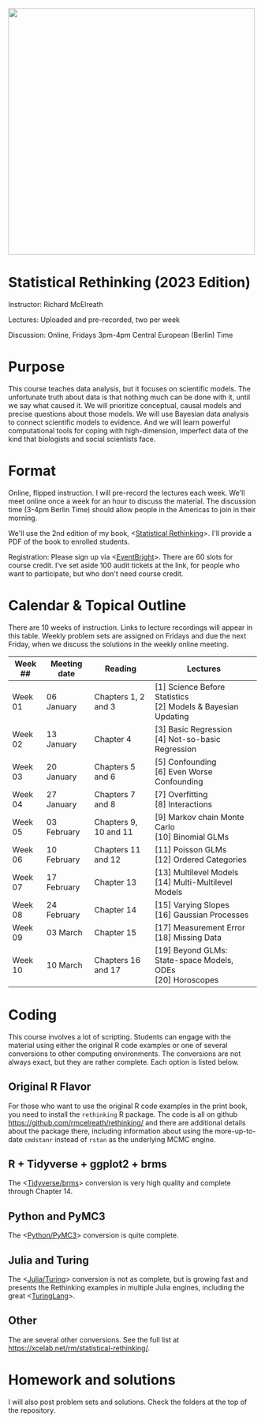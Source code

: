<img src="title.gif" width="500">

Statistical Rethinking (2023 Edition)
===============

Instructor: Richard McElreath

Lectures: Uploaded and pre-recorded, two per week

Discussion: Online, Fridays 3pm-4pm Central European (Berlin) Time

# Purpose

This course teaches data analysis, but it focuses on scientific models. The unfortunate truth about data is that nothing much can be done with it, until we say what caused it. We will prioritize conceptual, causal models and precise questions about those models. We will use Bayesian data analysis to connect scientific models to evidence. And we will learn powerful computational tools for coping with high-dimension, imperfect data of the kind that biologists and social scientists face.

# Format

Online, flipped instruction. I will pre-record the lectures each week. We'll meet online once a week for an hour to discuss the material. The discussion time (3-4pm Berlin Time) should allow people in the Americas to join in their morning.

We'll use the 2nd edition of my book, <[Statistical Rethinking](https://xcelab.net/rm/statistical-rethinking/)>. I'll provide a PDF of the book to enrolled students.

Registration: Please sign up via <[EventBright]()>. There are 60 slots for course credit. I've set aside 100 audit tickets at the link, for people who want to participate, but who don't need course credit.

# Calendar & Topical Outline

There are 10 weeks of instruction. Links to lecture recordings will appear in this table. Weekly problem sets are assigned on Fridays and due the next Friday, when we discuss the solutions in the weekly online meeting.

| Week ## | Meeting date | Reading | Lectures |
| ------- | -------------- | ------------- | ---------------------- |
| Week 01 | 06 January  | Chapters 1, 2 and 3 | [1] Science Before Statistics <br> [2] Models & Bayesian Updating 
| Week 02 | 13 January | Chapter 4 | [3] Basic Regression <br> [4] Not-so-basic Regression
| Week 03 | 20 January | Chapters 5 and 6 |  [5] Confounding <br> [6] Even Worse Confounding
| Week 04 | 27 January | Chapters 7 and 8 | [7] Overfitting <br> [8] Interactions
| Week 05 | 03 February | Chapters 9, 10 and 11 | [9] Markov chain Monte Carlo <br> [10] Binomial GLMs
| Week 06 | 10 February | Chapters 11 and 12 | [11] Poisson GLMs <br> [12] Ordered Categories
| Week 07 | 17 February | Chapter 13 | [13] Multilevel Models <br> [14] Multi-Multilevel Models
| Week 08 | 24 February | Chapter 14 | [15] Varying Slopes <br> [16] Gaussian Processes
| Week 09 | 03 March | Chapter 15 | [17] Measurement Error <br> [18] Missing Data
| Week 10 | 10 March | Chapters 16 and 17 | [19] Beyond GLMs: State-space Models, ODEs <br> [20] Horoscopes


# Coding

This course involves a lot of scripting. Students can engage with the material using either the original R code examples or one of several conversions to other computing environments. The conversions are not always exact, but they are rather complete. Each option is listed below.

## Original R Flavor

For those who want to use the original R code examples in the print book, you need to install the `rethinking` R package. The code is all on github <https://github.com/rmcelreath/rethinking/> and there are additional details about the package there, including information about using the more-up-to-date `cmdstanr` instead of `rstan` as the underlying MCMC engine.

## R + Tidyverse + ggplot2 + brms

The <[Tidyverse/brms](https://bookdown.org/content/4857/)> conversion is very high quality and complete through Chapter 14.

## Python and PyMC3

The <[Python/PyMC3](https://github.com/pymc-devs/resources/tree/master/Rethinking_2)> conversion is quite complete.

## Julia and Turing

The <[Julia/Turing](https://github.com/StatisticalRethinkingJulia)> conversion is not as complete, but is growing fast and presents the Rethinking examples in multiple Julia engines, including the great <[TuringLang](https://github.com/StatisticalRethinkingJulia/TuringModels.jl)>.

## Other

The are several other conversions. See the full list at <https://xcelab.net/rm/statistical-rethinking/>.

# Homework and solutions

I will also post problem sets and solutions. Check the folders at the top of the repository.




